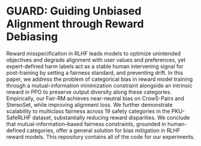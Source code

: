# GUARD: Guiding Unbiased Alignment through Reward Debiasing
Reward misspecification in RLHF leads models to optimize unintended objectives and degrade alignment with user values and preferences, yet expert-defined harm labels act as a stable human intervening signal for post-training by setting a fairness standard, and preventing drift. In this paper, we address the problem of categorical bias in reward model training through a mutual-information minimization constraint alongside an intrinsic reward in PPO to preserve output diversity along these categories. Empirically, our Fair-RM achieves near-neutral bias on CrowS-Pairs and StereoSet, while improving alignment loss. We further demonstrate scalability to multiclass fairness across 19 safety categories in the PKU-SafeRLHF dataset, substantially reducing reward disparities. We conclude that mutual-information–based fairness constraints, grounded in human-defined categories, offer a general solution for bias mitigation in RLHF reward models.
This repository contains all of the code for our experiments.
